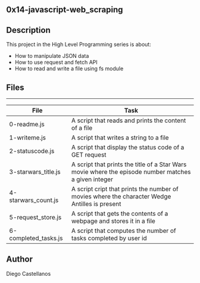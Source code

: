 0x14-javascript-web_scraping
---


## Description
This project in the High Level Programming series is about:
* How to manipulate JSON data
* How to use request and fetch API
* How to read and write a file using fs module


## Files
---
File|Task
---|---
0-readme.js | A script that reads and prints the content of a file
1-writeme.js | A script that writes a string to a file
2-statuscode.js | A script that display the status code of a GET request
3-starwars_title.js | A script that prints the title of a Star Wars movie where the episode number matches a given integer
4-starwars_count.js | A script cript that prints the number of movies where the character Wedge Antilles is present
5-request_store.js | A script that gets the contents of a webpage and stores it in a file
6-completed_tasks.js | A script that computes the number of tasks completed by user id


## Author
Diego Castellanos
